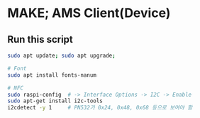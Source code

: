 # MAKE; AMS Client(Device)

## Run this script
```bash
sudo apt update; sudo apt upgrade;

# Font
sudo apt install fonts-nanum

# NFC
sudo raspi-config  # -> Interface Options -> I2C -> Enable
sudo apt-get install i2c-tools
i2cdetect -y 1     # PN532가 0x24, 0x48, 0x68 등으로 보여야 함
```